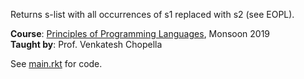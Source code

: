 Returns s-list with all occurrences of s1 replaced with s2 (see EOPL).

**Course**: [Principles of Programming Languages], Monsoon 2019<br>
**Taught by**: Prof. Venkatesh Chopella

See [main.rkt] for code.

[Principles of Programming Languages]: https://github.com/iiithf/principles-of-programming-languages
[main.rkt]: main.rkt
